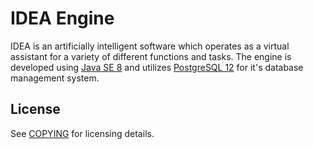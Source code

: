 # IDEA Engine #
IDEA is an artificially intelligent software which operates as a virtual assistant for a variety of different functions 
and tasks. The engine is developed using [Java SE 8](https://docs.oracle.com/javase/8/docs/) and utilizes 
[PostgreSQL 12](https://www.postgresql.org/docs/12/index.html) for it's database management system.

## License ##
See [COPYING](COPYING) for licensing details.
